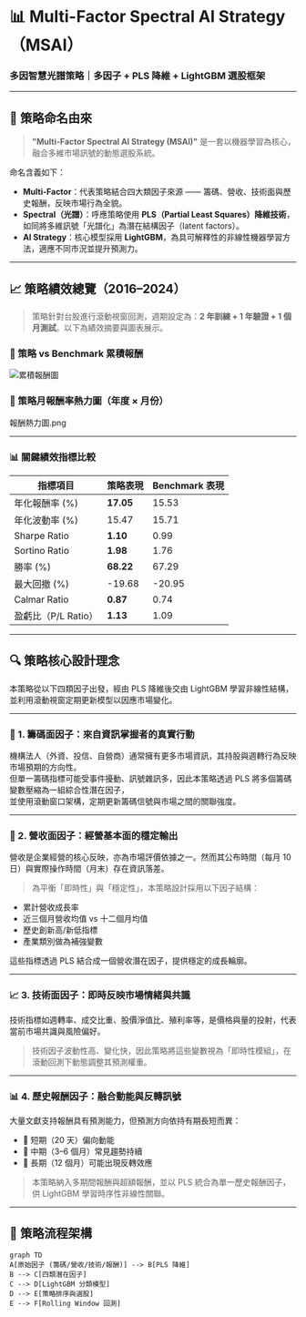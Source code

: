 # 📊 Multi-Factor Spectral AI Strategy（MSAI）
### 多因智慧光譜策略｜多因子 + PLS 降維 + LightGBM 選股框架

---

## 📌 策略命名由來

> **"Multi-Factor Spectral AI Strategy (MSAI)"** 是一套以機器學習為核心，融合多維市場訊號的動態選股系統。

命名含義如下：

- **Multi-Factor**：代表策略結合四大類因子來源 —— 籌碼、營收、技術面與歷史報酬，反映市場行為全貌。
- **Spectral（光譜）**：呼應策略使用 **PLS（Partial Least Squares）降維技術**，如同將多維訊號「光譜化」為潛在結構因子（latent factors）。
- **AI Strategy**：核心模型採用 **LightGBM**，為具可解釋性的非線性機器學習方法，適應不同市況並提升預測力。

---

## 📈 策略績效總覽（2016–2024）

> 策略針對台股進行滾動視窗回測，週期設定為：**2 年訓練 + 1 年驗證 + 1 個月測試**。以下為績效摘要與圖表展示。

### 🔹 策略 vs Benchmark 累積報酬

![累積報酬圖](./images/cumulative_returns.png)

### 🔹 策略月報酬率熱力圖（年度 × 月份）

報酬熱力圖.png

---

### 📊 關鍵績效指標比較

| 指標項目             | 策略表現           | Benchmark 表現       |
|----------------------|--------------------|----------------------|
| 年化報酬率 (%)        | **17.05**           | 15.53                |
| 年化波動率 (%)        | 15.47               | 15.71                |
| Sharpe Ratio         | **1.10**            | 0.99                 |
| Sortino Ratio        | **1.98**            | 1.76                 |
| 勝率 (%)             | **68.22**           | 67.29                |
| 最大回撤 (%)         | -19.68              | -20.95               |
| Calmar Ratio         | **0.87**            | 0.74                 |
| 盈虧比（P/L Ratio）  | **1.13**            | 1.09                 |

---

## 🔍 策略核心設計理念

本策略從以下四類因子出發，經由 PLS 降維後交由 LightGBM 學習非線性結構，並利用滾動視窗定期更新模型以因應市場變化。

---

### 🏦 1. 籌碼面因子：來自資訊掌握者的真實行動

機構法人（外資、投信、自營商）通常擁有更多市場資訊，其持股與週轉行為反映市場預期的方向性。  
但單一籌碼指標可能受事件擾動、訊號雜訊多，因此本策略透過 PLS 將多個籌碼變數壓縮為一組綜合性潛在因子，  
並使用滾動窗口架構，定期更新籌碼信號與市場之間的關聯強度。

---

### 📃 2. 營收面因子：經營基本面的穩定輸出

營收是企業經營的核心反映，亦為市場評價依據之一。然而其公布時間（每月 10 日）與實際操作時間（月末）存在資訊落差。

> 為平衡「即時性」與「穩定性」，本策略設計採用以下因子結構：

- 累計營收成長率
- 近三個月營收均值 vs 十二個月均值
- 歷史創新高/新低指標
- 產業類別做為補強變數

這些指標透過 PLS 結合成一個營收潛在因子，提供穩定的成長輪廓。

---

### 📈 3. 技術面因子：即時反映市場情緒與共識

技術指標如週轉率、成交比重、股價淨值比、殖利率等，是價格與量的投射，代表當前市場共識與風險偏好。

> 技術因子波動性高、變化快，因此策略將這些變數視為「即時性模組」，在滾動回測下動態調整其預測權重。

---

### 📊 4. 歷史報酬因子：融合動能與反轉訊號

大量文獻支持報酬具有預測能力，但預測方向依持有期長短而異：

- 📌 短期（20 天）偏向動能
- 📌 中期（3–6 個月）常見趨勢持續
- 📌 長期（12 個月）可能出現反轉效應

> 本策略納入多期間報酬與超額報酬，並以 PLS 統合為單一歷史報酬因子，供 LightGBM 學習時序性非線性關聯。

---

## 🧩 策略流程架構

```mermaid
graph TD
A[原始因子 (籌碼/營收/技術/報酬)] --> B[PLS 降維]
B --> C[四類潛在因子]
C --> D[LightGBM 分類模型]
D --> E[策略排序與選股]
E --> F[Rolling Window 回測]
